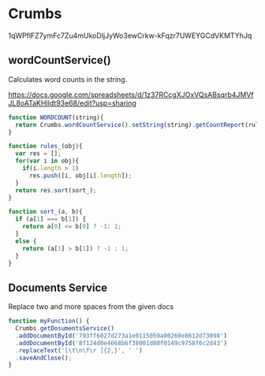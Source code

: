# Crumbs

1qWPflFZ7ymFc7Zu4mUkoDIjJyWo3ewCrkw-kFqzr7UWEYGCdVKMTYhJq

## wordCountService()

Calculates word counts in the string.

https://docs.google.com/spreadsheets/d/1z37RCcgXJOxVQsABsqrb4JMVfJL8oATaKHlIdt93e68/edit?usp=sharing

```javascript
function WORDCOUNT(string){
  return Crumbs.wordCountService().setString(string).getCountReport(rules_);
}

function rules_(obj){
  var res = [];
  for(var i in obj){
    if(i.length > 1)
      res.push([i, obj[i].length]);
  }
  return res.sort(sort_);
}

function sort_(a, b){
  if (a[1] === b[1]) {
    return a[0] <= b[0] ? -1: 1;
  }
  else {
    return (a[1] > b[1]) ? -1 : 1;
  }
}
```

## Documents Service

Replace two and more spaces from the given docs

```js
function myFunction() {
  Crumbs.getDosumentsService()
  .addDocumentById('793ff6027d273a1e0115059a00260e8612d73098')
  .addDocumentById('8f124d0e4668b6f38001d80f0149c9758f6c2d43')
  .replaceText('[\t\n\f\r ]{2,}', ' ')
  .saveAndClose();
}
```

